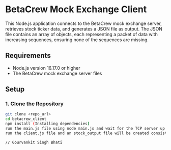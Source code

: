 # BetaCrew Mock Exchange Client

This Node.js application connects to the BetaCrew mock exchange server, retrieves stock ticker data, and generates a JSON file as output. The JSON file contains an array of objects, each representing a packet of data with increasing sequences, ensuring none of the sequences are missing.

## Requirements

- Node.js version 16.17.0 or higher
- The BetaCrew mock exchange server files

## Setup

### 1. Clone the Repository

```bash
git clone <repo_url>
cd betacrew_client
npm install (Installing dependencies)
run the main.js file using node main.js and wait for the TCP server up and running
run the client.js file and an stock_output file will be created consisting of the necessary outputs.

// Gourvankit Singh Bhati
